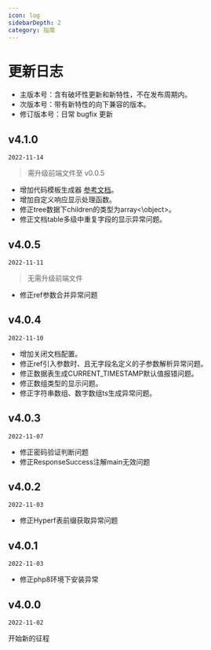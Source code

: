 ```yaml
---
icon: log
sidebarDepth: 2
category: 指南
---
```


# 更新日志


- 主版本号：含有破坏性更新和新特性，不在发布周期内。
- 次版本号：带有新特性的向下兼容的版本。
- 修订版本号：日常 bugfix 更新

## v4.1.0

`2022-11-14`

> 需升级前端文件至 v0.0.5

- 增加代码模板生成器 [参考文档](/use/function/codeTemplate)。
- 增加自定义响应显示处理函数。
- 修正tree数据下children的类型为array<\object\>。
- 修正文档table多级中重复字段的显示异常问题。


## v4.0.5

`2022-11-11`

> 无需升级前端文件

- 修正ref参数合并异常问题


## v4.0.4

`2022-11-10`

- 增加关闭文档配置。
- 修正ref引入参数时、且无字段名定义的子参数解析异常问题。
- 修正数据表生成CURRENT_TIMESTAMP默认值报错问题。
- 修正数组类型的显示问题。
- 修正字符串数组、数字数组ts生成异常问题。

## v4.0.3

`2022-11-07`

- 修正密码验证判断问题
- 修正ResponseSuccess注解main无效问题



## v4.0.2

`2022-11-03`

- 修正Hyperf表前缀获取异常问题



## v4.0.1

`2022-11-03`

- 修正php8环境下安装异常


## v4.0.0

`2022-11-02`

开始新的征程



